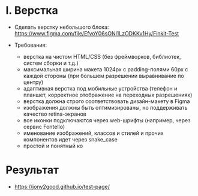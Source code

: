 # I. Верстка

- Сделать верстку небольшого блока: https://www.figma.com/file/EfvoY06sONl1LzODKKv1Hy/Finkit-Test

- Требования:
  - верстка на чистом HTML/CSS (без фреймворков, библиотек, систем сборки и т.д.)
  - максимальная ширина макета 1024px с padding-полями 60px с каждой стороны (при большем разрешении выравнивание по центру)
  - адаптивная верстка под мобильные устройства (телефон и планшет, корректное отображение на переходных разрешениях)
  - верстка должна строго соответствовать дизайн-макету в Figma
  - изображения должны быть оптимизированы, но поддерживать качество retina-экранов
  - все иконки подключаются через web-шрифты (например, через сервис Fontello)
  - именование изображений, классов и стилей и прочих компонентов идет через snake_case
  - простой и понятный ко

# Результат 
- https://jony2good.github.io/test-page/
